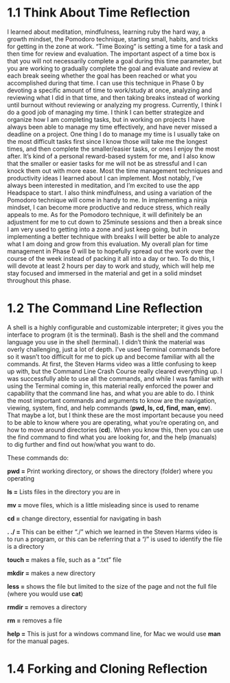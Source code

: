 # 1.1 Think About Time Reflection

I learned about meditation, mindfulness, learning ruby the hard way, a growth mindset, the Pomodoro technique, starting small, habits, and tricks for getting in the zone at work. “Time Boxing” is setting a time for a task and then time for review and evaluation. The important aspect of a time box is that you will not necessarily complete a goal during this time parameter, but you are working to gradually complete the goal and evaluate and review at each break seeing whether the goal has been reached or what you accomplished during that time. I can use this technique in Phase 0 by devoting a specific amount of time to work/study at once, analyzing and reviewing what I did in that time, and then taking breaks instead of working until burnout without reviewing or analyzing my progress. Currently, I think I do a good job of managing my time. I think I can better strategize and organize how I am completing tasks, but in working on projects I have always been able to manage my time effectively, and have never missed a deadline on a project. One thing I do to manage my time is I usually take on the most difficult tasks first since I know those will take me the longest times, and then complete the smaller/easier tasks, or ones I enjoy the most after. It’s kind of a personal reward-based system for me, and I also know that the smaller or easier tasks for me will not be as stressful and I can knock them out with more ease. Most the time management techniques and productivity ideas I learned about I can implement. Most notably, I’ve always been interested in meditation, and I’m excited to use the app Headspace to start. I also think mindfulness, and using a variation of the Pomodoro technique will come in handy to me. In implementing a ninja mindset, I can become more productive and reduce stress, which really appeals to me. As for the Pomodoro technique, it will definitely be an adjustment for me to cut down to 25minute sessions and then a break since I am very used to getting into a zone and just keep going, but in implementing a better technique with breaks I will better be able to analyze what I am doing and grow from this evaluation. My overall plan for time management in Phase 0 will be to hopefully spread out the work over the course of the week instead of packing it all into a day or two. To do this, I will devote at least 2 hours per day to work and study, which will help me stay focused and immersed in the material and get in a solid mindset throughout this phase.

# 1.2 The Command Line Reflection

A shell is a highly configurable and customizable interpreter; it gives you the interface to program (it is the terminal). Bash is the shell and the command language you use in the shell (terminal). I didn’t think the material was overly challenging, just a lot of depth. I’ve used Terminal commands before so it wasn’t too difficult for me to pick up and become familiar with all the commands. At first, the Steven Harms video was a little confusing to keep up with, but the Command Line Crash Course really cleared everything up. I was successfully able to use all the commands, and while I was familiar with using the Terminal coming in, this material really enforced the power and capability that the command line has, and what you are able to do. I think the most important commands and arguments to know are the navigation, viewing, system, find, and help commands (**pwd, ls, cd, find, man, env**). That maybe a lot, but I think these are the most important because you need to be able to know where you are operating, what you’re operating on, and how to move around directories (**cd**). When you know this, then you can use the find command to find what you are looking for, and the help (manuals) to dig further and find out how/what you want to do.

These commands do:

**pwd =** Print working directory, or shows the directory (folder) where you operating

**ls =** Lists files in the directory you are in

**mv =** move files, which is a little misleading since is used to rename

**cd =** change directory, essential for navigating in bash

**. ./ =** This can be either “./” which we learned in the Steven Harms video is to run a program, or this can be referring that a “/” is used to identify the file is a directory

**touch =** makes a file, such as a “.txt” file

**mkdir =** makes a new directory

**less =** shows the file but limited to the size of the page and not the full file (where you would use **cat**)

**rmdir =** removes a directory

**rm =** removes a file

**help =** This is just for a windows command line, for Mac we would use **man** for the manual pages.



# 1.4 Forking and Cloning Reflection